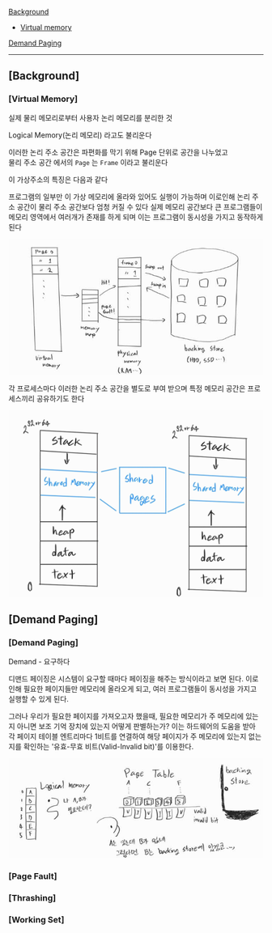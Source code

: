 [Background](#background)   
  - [Virtual memory](#virtual-memory)      

[Demand Paging](#demand-paging) 

---

## [Background]

### [Virtual Memory]

실제 물리 메모리로부터 사용자 논리 메모리를 분리한 것   

Logical Memory(논리 메모리) 라고도 불리운다   

이러한 논리 주소 공간은 파편화를 막기 위해 Page 단위로 공간을 나누었고   
물리 주소 공간 에서의 `Page` 는 `Frame` 이라고 불리운다   

이 가상주소의 특징은 다음과 같다   

프로그램의 일부만 이 가상 메모리에 올라와 있어도 실행이 가능하며 이로인해 논리 주소 공간이 물리 주소 공간보다 엄청 커질 수 있다
실제 메모리 공간보다 큰 프로그램들이 메모리 영역에서 여러개가 존재를 하게 되며 이는 프로그램이 동시성을 가지고 동작하게 된다   

![Alt text](images/virtualmemory.png)   


각 프로세스마다 이러한 논리 주소 공간을 별도로 부여 받으며 특정 메모리 공간은 프로세스끼리 공유하기도 한다   

![Alt text](images/sharedmemory.png)   

## [Demand Paging]

### [Demand Paging]

Demand - 요구하다

디맨드 페이징은 시스템이 요구할 때마다 페이징을 해주는 방식이라고 보면 된다. 이로 인해 필요한 페이지들만 메모리에 올라오게 되고, 여러 프로그램들이 동시성을 가지고 실행할 수 있게 된다.

그러나 우리가 필요한 페이지를 가져오고자 했을때, 필요한 메모리가 주 메모리에 있는지 아니면 보조 기억 장치에 있는지 어떻게 판별하는가? 이는 하드웨어의 도움을 받아 각 페이지 테이블 엔트리마다 1비트를 연결하여 해당 페이지가 주 메모리에 있는지 없는지를 확인하는 '유효-무효 비트(Valid-Invalid bit)'를 이용한다.

![Alt text](images/valid_invalid.png)   



### [Page Fault]





### [Thrashing]





### [Working Set]







